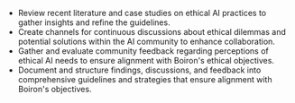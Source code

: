 - Review recent literature and case studies on ethical AI practices to gather insights and refine the guidelines.
- Create channels for continuous discussions about ethical dilemmas and potential solutions within the AI community to enhance collaboration.
- Gather and evaluate community feedback regarding perceptions of ethical AI needs to ensure alignment with Boiron's ethical objectives.
- Document and structure findings, discussions, and feedback into comprehensive guidelines and strategies that ensure alignment with Boiron's objectives.